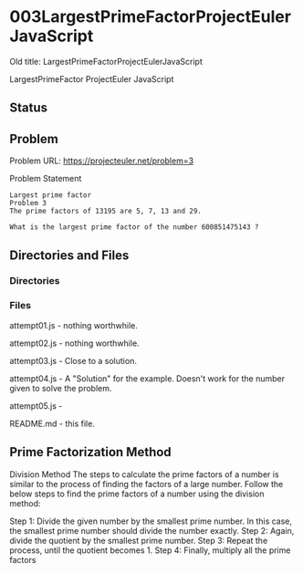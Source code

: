# 003LargestPrimeFactorProjectEulerJavaScript

Old title: LargestPrimeFactorProjectEulerJavaScript

LargestPrimeFactor ProjectEuler JavaScript

## Status

## Problem

Problem URL: https://projecteuler.net/problem=3

Problem Statement
```
Largest prime factor
Problem 3
The prime factors of 13195 are 5, 7, 13 and 29.

What is the largest prime factor of the number 600851475143 ?
```
## Directories and Files

### Directories

### Files

attempt01.js - nothing worthwhile.

attempt02.js - nothing worthwhile.

attempt03.js - Close to a solution.

attempt04.js - A "Solution" for the example. Doesn't work for the number given to solve the problem.

attempt05.js -

README.md - this file.

## Prime Factorization Method

Division Method
The steps to calculate the prime factors of a number is similar to the process of finding the factors of a large number. Follow the below steps to find the prime factors of a number using the division method:

Step 1: Divide the given number by the smallest prime number. In this case, the smallest prime number should divide the number exactly.
Step 2: Again, divide the quotient by the smallest prime number.
Step 3: Repeat the process, until the quotient becomes 1.
Step 4: Finally, multiply all the prime factors